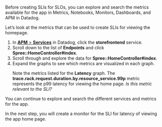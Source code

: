 Before creating SLIs for SLOs, you can explore and search the metrics available for the app in Metrics, Notebooks, Monitors, Dashboards, and APM in Datadog. 

Let’s look at the metrics that can be used to create SLIs for viewing the homepage.

1. In <a href="https://app.datadoghq.com/apm/services" target="_datadog">**APM** > **Services**</a> in Datadog, click the **storefrontend** service.
2. Scroll down to the list of **Endpoints** and click **Spree::HomeController#index**.
3. Scroll through and explore the data for **Spree::HomeController#index**.
4. Expand the graphs to see which metrics are visualized in each graph. <p> Note the metrics listed for the **Latency** graph. The **trace.rack.request.duration.by.resource_service.99p** metric represents the p99 latency for viewing the home page. *Is this metric relevant to the SLI?*

You can continue to explore and search the different services and metrics for the app. 

In the next step, you will create a monitor for the SLI for latency of viewing the app home page.